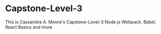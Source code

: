 # Capstone-Level-3

This is Cassandra A. Moore's Capstone-Level-3
Node.js Webpack, Babel, React Basics and more
